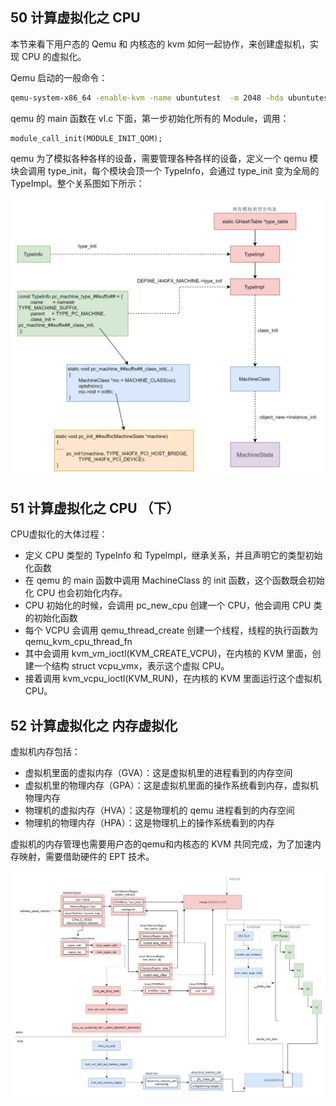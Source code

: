 ## 50 计算虚拟化之 CPU

本节来看下用户态的 Qemu 和 内核态的 kvm 如何一起协作，来创建虚拟机，实现 CPU 的虚拟化。

Qemu 启动的一般命令：

```sh
qemu-system-x86_64 -enable-kvm -name ubuntutest  -m 2048 -hda ubuntutest.qcow2 -vnc :19 -net nic,model=virtio -nettap,ifname=tap0,script=no,downscript=no
```



qemu 的 main 函数在 vl.c 下面，第一步初始化所有的 Module，调用：

```
module_call_init(MODULE_INIT_QOM);
```

qemu 为了模拟各种各样的设备，需要管理各种各样的设备，定义一个 qemu 模块会调用 type_init，每个模块会顶一个 TypeInfo，会通过 type_init 变为全局的 TypeImpl。整个关系图如下所示：

![](images/qemu.png)



## 51 计算虚拟化之 CPU （下）

CPU虚拟化的大体过程：

- 定义 CPU 类型的 TypeInfo 和 Typelmpl，继承关系，并且声明它的类型初始化函数
- 在 qemu 的 main 函数中调用 MachineClass 的 init 函数，这个函数既会初始化 CPU 也会初始化内存。
- CPU 初始化的时候，会调用 pc_new_cpu 创建一个 CPU，他会调用 CPU 类的初始化函数
- 每个 VCPU 会调用 qemu_thread_create 创建一个线程，线程的执行函数为 qemu_kvm_cpu_thread_fn
- 其中会调用 kvm_vm_ioctl(KVM_CREATE_VCPU)，在内核的 KVM 里面，创建一个结构 struct vcpu_vmx，表示这个虚拟 CPU。
- 接着调用 kvm_vcpu_ioctl(KVM_RUN)，在内核的 KVM 里面运行这个虚拟机 CPU。

## 52 计算虚拟化之 内存虚拟化

虚拟机内存包括：

- 虚拟机里面的虚拟内存（GVA）：这是虚拟机里的进程看到的内存空间
- 虚拟机里的物理内存（GPA）：这是虚拟机里面的操作系统看到内存，虚拟机物理内存
- 物理机的虚拟内存（HVA）：这是物理机的 qemu 进程看到的内存空间
- 物理机的物理内存（HPA）：这是物理机上的操作系统看到的内存



虚拟机的内存管理也需要用户态的qemu和内核态的 KVM 共同完成，为了加速内存映射，需要借助硬件的 EPT 技术。

![](images/qemumem.jpg)

